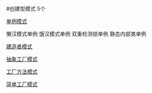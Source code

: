 #创建型模式 5个

[单例模式](singleton/singleton.md)

懒汉模式单例 饿汉模式单例
双重检测锁单例 静态内部类单例

[建造者模式](build/MyBuilder.java)

[抽象工厂模式](factory/AbstractFactory.java)

[工厂方法模式](factory/FactoryMethod.java)

[简单工厂模式](factory/SimpleFactory.java)
